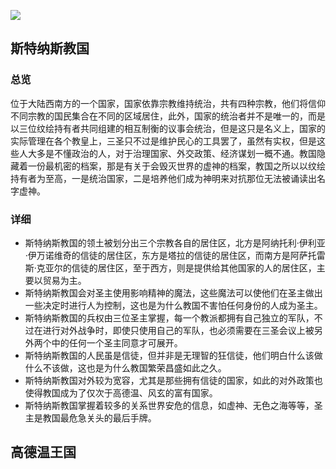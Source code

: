 ![](https://pic.imgdb.cn/item/6405f7b8f144a01007ab7762.png)

## 斯特纳斯教国

### 总览

位于大陆西南方的一个国家，国家依靠宗教维持统治，共有四种宗教，他们将信仰不同宗教的国民集合在不同的区域居住，此外，国家的统治者并不是唯一的，而是以三位纹绘持有者共同组建的相互制衡的议事会统治，但是这只是名义上，国家的实际管理在各个教皇上，三圣只不过是维护民心的工具罢了，虽然有实权，但是这些人大多是不懂政治的人，对于治理国家、外交政策、经济谋划一概不通。教国隐藏着一份最机密的档案，那是有关于会毁灭世界的虚神的档案，教国之所以以纹绘持有者为至高，一是统治国家，二是培养他们成为神明来对抗那位无法被诵读出名字虚神。

### 详细

* 斯特纳斯教国的领土被划分出三个宗教各自的居住区，北方是阿纳托利·伊利亚·伊万诺维奇的信徒的居住区，东方是塔拉的信徒的居住区，而南方是阿萨托雷斯·克亚尔的信徒的居住区，至于西方，则是提供给其他国家的人的居住区，主要以贸易为主。
* 斯特纳斯教国会对圣主使用影响精神的魔法，这些魔法可以使他们在圣主做出一些决定时进行人为控制，这也是为什么教国不害怕任何身份的人成为圣主。
* 斯特纳斯教国的兵权由三位圣主掌握，每一个教派都拥有自己独立的军队，不过在进行对外战争时，即使只使用自己的军队，也必须需要在三圣会议上被另外两个中的任何一个圣主同意才可展开。
* 斯特纳斯教国的人民虽是信徒，但并非是无理智的狂信徒，他们明白什么该做什么不该做，这也是为什么教国繁荣昌盛如此之久。
* 斯特纳斯教国对外较为宽容，尤其是那些拥有信徒的国家，如此的对外政策也使得教国成为了仅次于高德温、风玄的富有国家。
* 斯特纳斯教国掌握着较多的关系世界安危的信息，如虚神、无色之海等等，圣主是教国最危急关头的最后手牌。

## 高德温王国

